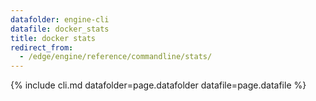 ```yaml
---
datafolder: engine-cli
datafile: docker_stats
title: docker stats
redirect_from:
  - /edge/engine/reference/commandline/stats/
---
```


<!--
Sorry, but the contents of this page are automatically generated from
Docker's source code. If you want to suggest a change to the text that appears
here, you'll need to find the string by searching this repo:

https://github.com/docker/cli
-->

{% include cli.md datafolder=page.datafolder datafile=page.datafile %}
